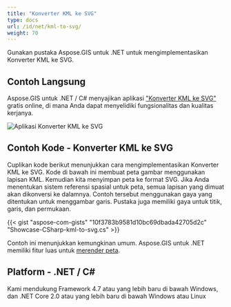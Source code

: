 ```yaml
---
title: "Konverter KML ke SVG"
type: docs
url: /id/net/kml-to-svg/
weight: 70
---
```


Gunakan pustaka Aspose.GIS untuk .NET untuk mengimplementasikan Konverter KML ke SVG.

## **Contoh Langsung**

Aspose.GIS untuk .NET / C# menyajikan aplikasi ["Konverter KML ke SVG"](https://products.aspose.app/gis/viewer/kml-to-svg) gratis online, di mana Anda dapat menyelidiki fungsionalitas dan kualitas kerjanya.

![Aplikasi Konverter KML ke SVG](viewer.png)

## **Contoh Kode - Konverter KML ke SVG**

Cuplikan kode berikut menunjukkan cara mengimplementasikan Konverter KML ke SVG. Kode di bawah ini membuat peta gambar menggunakan lapisan KML. Kemudian kita menyimpan peta ke format SVG. Jika Anda menentukan sistem referensi spasial untuk peta, semua lapisan yang dimuat akan dikonversi ke dalamnya.
Contoh tersebut menggunakan gaya yang ditentukan untuk menggambar garis. Pustaka juga memiliki gaya untuk titik, garis, dan permukaan.

{{< gist "aspose-com-gists" "10f3783b9581d10bc69dbada42705d2c" "Showcase-CSharp-kml-to-svg.cs" >}}

Contoh ini menunjukkan kemungkinan umum. Aspose.GIS untuk .NET memiliki fitur luas untuk [merender peta](https://docs.aspose.com/gis/net/map-rendering/).

## **Platform - .NET / C#**

Kami mendukung Framework 4.7 atau yang lebih baru di bawah Windows, dan .NET Core 2.0 atau yang lebih baru di bawah Windows atau Linux

